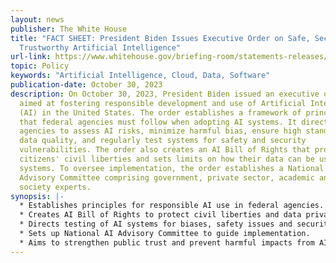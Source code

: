 ```yaml
---
layout: news
publisher: The White House
title: "FACT SHEET: President Biden Issues Executive Order on Safe, Secure, and
  Trustworthy Artificial Intelligence"
url-link: https://www.whitehouse.gov/briefing-room/statements-releases/2023/10/30/fact-sheet-president-biden-issues-executive-order-on-safe-secure-and-trustworthy-artificial-intelligence/
topic: Policy
keywords: "Artificial Intelligence, Cloud, Data, Software"
publication-date: October 30, 2023
description: On October 30, 2023, President Biden issued an executive order
  aimed at fostering responsible development and use of Artificial Intelligence
  (AI) in the United States. The order establishes a framework of principles
  that federal agencies must follow when adopting AI systems. It directs
  agencies to assess AI risks, minimize harmful bias, ensure high standards of
  data quality, and regularly test systems for safety and security
  vulnerabilities. The order also creates an AI Bill of Rights that protects
  citizens' civil liberties and sets limits on how their data can be used by AI
  systems. To oversee implementation, the order establishes a National AI
  Advisory Committee comprising government, private sector, academic and civil
  society experts.
synopsis: |-
  * Establishes principles for responsible AI use in federal agencies.
  * Creates AI Bill of Rights to protect civil liberties and data privacy.
  * Directs testing of AI systems for biases, safety issues and security flaws.
  * Sets up National AI Advisory Committee to guide implementation.
  * Aims to strengthen public trust and prevent harmful impacts from AI.
---
```

